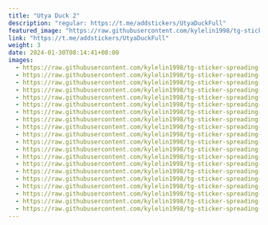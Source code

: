 ```yaml
---
title: "Utya Duck 2"
description: "regular: https://t.me/addstickers/UtyaDuckFull"
featured_image: "https://raw.githubusercontent.com/kylelin1998/tg-sticker-spreading-worldwide-images/main/img/8a766a51-596f-421b-8bd5-8fc094a0a584.jpg"
link: "https://t.me/addstickers/UtyaDuckFull"
weight: 3
date: 2024-01-30T08:14:41+08:00
images:
  - https://raw.githubusercontent.com/kylelin1998/tg-sticker-spreading-worldwide-images/main/img/8a766a51-596f-421b-8bd5-8fc094a0a584.jpg
  - https://raw.githubusercontent.com/kylelin1998/tg-sticker-spreading-worldwide-images/main/img/cb3df48f-ed1b-4fbf-ad2a-7f5be2bb454a.jpg
  - https://raw.githubusercontent.com/kylelin1998/tg-sticker-spreading-worldwide-images/main/img/c8355031-2083-453d-a32d-b6e21f86def5.jpg
  - https://raw.githubusercontent.com/kylelin1998/tg-sticker-spreading-worldwide-images/main/img/f6771638-7ae8-4bf7-b70c-b6b01a44155a.jpg
  - https://raw.githubusercontent.com/kylelin1998/tg-sticker-spreading-worldwide-images/main/img/2bf212d5-caab-43c7-8b76-ec2626887dc3.jpg
  - https://raw.githubusercontent.com/kylelin1998/tg-sticker-spreading-worldwide-images/main/img/00b52a12-235e-4392-aa7a-1dc32eae822c.jpg
  - https://raw.githubusercontent.com/kylelin1998/tg-sticker-spreading-worldwide-images/main/img/6f877e4f-65a4-4358-8ba4-65b39ac77795.jpg
  - https://raw.githubusercontent.com/kylelin1998/tg-sticker-spreading-worldwide-images/main/img/c9f333ab-56e7-4d72-ba25-f53ac0c9147c.jpg
  - https://raw.githubusercontent.com/kylelin1998/tg-sticker-spreading-worldwide-images/main/img/51c0c6f0-33de-42ad-b32b-8e7677f084cc.jpg
  - https://raw.githubusercontent.com/kylelin1998/tg-sticker-spreading-worldwide-images/main/img/473a9bc1-571b-497d-9efb-7e5aa70dc430.jpg
  - https://raw.githubusercontent.com/kylelin1998/tg-sticker-spreading-worldwide-images/main/img/7999b1fb-7ff9-4e8e-b70f-c8724b102837.jpg
  - https://raw.githubusercontent.com/kylelin1998/tg-sticker-spreading-worldwide-images/main/img/922161d4-ca9d-4938-a8fe-9b4f95568e22.jpg
  - https://raw.githubusercontent.com/kylelin1998/tg-sticker-spreading-worldwide-images/main/img/f10655c3-2a0c-4e42-b60b-7d8de860826a.jpg
  - https://raw.githubusercontent.com/kylelin1998/tg-sticker-spreading-worldwide-images/main/img/0ba605cc-07bf-4d46-be98-0eaa28a7c6b5.jpg
  - https://raw.githubusercontent.com/kylelin1998/tg-sticker-spreading-worldwide-images/main/img/7617d3e6-cf62-4d7b-8ba4-33141d7768ac.jpg
  - https://raw.githubusercontent.com/kylelin1998/tg-sticker-spreading-worldwide-images/main/img/1b355b71-ac2e-44f2-8f7c-5e14188c5453.jpg
  - https://raw.githubusercontent.com/kylelin1998/tg-sticker-spreading-worldwide-images/main/img/feda55a8-35d0-4183-90ea-176957effa6b.jpg
  - https://raw.githubusercontent.com/kylelin1998/tg-sticker-spreading-worldwide-images/main/img/05f9a1c3-b4cd-4894-a646-b6e8e1a0a357.jpg
  - https://raw.githubusercontent.com/kylelin1998/tg-sticker-spreading-worldwide-images/main/img/b48a66fb-e242-42fb-8325-ac76b0b9efd4.jpg
  - https://raw.githubusercontent.com/kylelin1998/tg-sticker-spreading-worldwide-images/main/img/36cc13f0-9cfe-43c6-b013-4d5654233b4f.jpg
---
```

